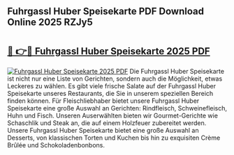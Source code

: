 ## Fuhrgassl Huber Speisekarte PDF Download Online 2025 RZJy5

# <h2><a href="http://gcd3ell.nevu.top/?p=Fuhrgassl+Huber+Speisekarte">🔗 👉🔴 Fuhrgassl Huber Speisekarte 2025 PDF</a></h2>

[![Fuhrgassl Huber Speisekarte 2025 PDF](https://i.imgur.com/dBaPXMq.png)](http://gcd3ell.nevu.top/?p=Fuhrgassl+Huber+Speisekarte)
Die Fuhrgassl Huber Speisekarte ist nicht nur eine Liste von Gerichten, sondern auch die Möglichkeit, etwas Leckeres zu wählen. Es gibt viele frische Salate auf der Fuhrgassl Huber Speisekarte unseres Restaurants, die Sie in unserem speziellen Bereich finden können. Für Fleischliebhaber bietet unsere Fuhrgassl Huber Speisekarte eine große Auswahl an Gerichten: Rindfleisch, Schweinefleisch, Huhn und Fisch. Unseren Auserwählten bieten wir Gourmet-Gerichte wie Schaschlik und Steak an, die auf einem Holzfeuer zubereitet werden. Unsere Fuhrgassl Huber Speisekarte bietet eine große Auswahl an Desserts, von klassischen Torten und Kuchen bis hin zu exquisiten Crème Brûlée und Schokoladenbonbons.
